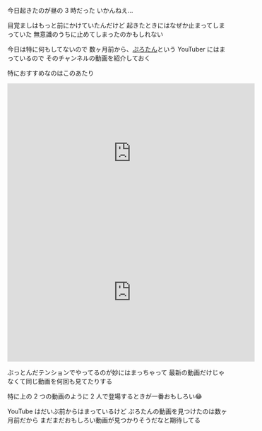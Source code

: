 今日起きたのが昼の 3 時だった
いかんねえ…

目覚ましはもっと前にかけていたんだけど
起きたときにはなぜか止まってしまっていた
無意識のうちに止めてしまったのかもしれない

今日は特に何もしてないので
数ヶ月前から、[ぷろたん](https://www.youtube.com/user/protein1214)という YouTuber にはまっているので
そのチャンネルの動画を紹介しておく

特におすすめなのはこのあたり

<iframe width="560" height="315" src="https://www.youtube-nocookie.com/embed/GqVwN1-p6hs" frameborder="0" allowfullscreen></iframe>

<iframe width="560" height="315" src="https://www.youtube-nocookie.com/embed/eA_SFkT86WY" frameborder="0" allowfullscreen></iframe>

ぶっとんだテンションでやってるのが妙にはまっちゃって
最新の動画だけじゃなくて同じ動画を何回も見てたりする

特に上の 2 つの動画のように
2 人で登場するときが一番おもしろい:joy:

YouTube はだいぶ前からはまっているけど
ぷろたんの動画を見つけたのは数ヶ月前だから
まだまだおもしろい動画が見つかりそうだなと期待してる
